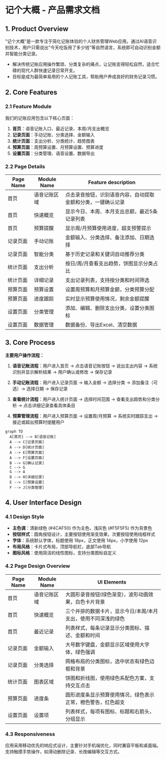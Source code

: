 # 记个大概 - 产品需求文档

## 1. Product Overview
"记个大概"是一款专注于简化记账体验的个人财务管理Web应用。通过AI语音识别技术，用户只需说出"今天吃饭用了多少钱"等自然语言，系统即可自动识别金额并智能分类记录。
- 解决传统记账应用操作繁琐、分类复杂的痛点，让记账变得轻松自然，适合忙碌的现代人群快速记录日常开支。
- 目标是成为最简单易用的个人记账工具，帮助用户养成良好的财务记录习惯。

## 2. Core Features

### 2.1 Feature Module
我们的记账应用包含以下核心页面：
1. **首页**：语音记账入口、最近记录、本周/月支出概览
2. **记录页面**：手动记账、分类选择、金额输入
3. **统计页面**：支出分析、分类统计、趋势图表
4. **预算页面**：周预算设置、月预算设置、预算进度
5. **设置页面**：分类管理、语音设置、数据导出

### 2.2 Page Details

| Page Name | Module Name | Feature description |
|-----------|-------------|---------------------|
| 首页 | 语音记账区域 | 点击录音按钮，识别语音内容，自动提取金额和分类，一键确认记录 |
| 首页 | 快速概览 | 显示今日、本周、本月支出总额，最近5条记录列表 |
| 首页 | 预算提醒 | 显示周/月预算使用进度，超支预警提示 |
| 记录页面 | 手动记账 | 金额输入、分类选择、备注添加、日期选择 |
| 记录页面 | 智能分类 | 基于历史记录和关键词自动推荐分类 |
| 统计页面 | 支出分析 | 按日/周/月查看支出趋势，饼图显示分类占比 |
| 统计页面 | 详细记录 | 支出记录列表，支持按分类和时间筛选 |
| 预算页面 | 预算设置 | 设置周预算和月预算金额，分类预算分配 |
| 预算页面 | 进度跟踪 | 实时显示预算使用情况，剩余金额提醒 |
| 设置页面 | 分类管理 | 添加、编辑、删除支出分类，设置分类图标 |
| 设置页面 | 数据管理 | 数据备份、导出Excel、清空数据 |

## 3. Core Process

**主要用户操作流程：**

1. **语音记账流程**：用户进入首页 → 点击语音记账按钮 → 说出支出内容 → 系统识别并显示解析结果 → 用户确认或修改 → 保存记录

2. **手动记账流程**：用户进入记录页面 → 输入金额 → 选择分类 → 添加备注（可选）→ 选择日期 → 保存记录

3. **查看统计流程**：用户进入统计页面 → 选择时间范围 → 查看支出趋势和分类分析 → 点击详细记录查看具体条目

4. **预算管理流程**：用户进入预算页面 → 设置周/月预算 → 系统实时跟踪支出 → 接近或超出预算时提醒用户

```mermaid
graph TD
  A[首页] --> B[语音记账]
  A --> C[记录页面]
  A --> D[统计页面]
  A --> E[预算页面]
  A --> F[设置页面]
  B --> G[确认记录]
  C --> G
  G --> A
  D --> H[详细记录]
  E --> I[预算设置]
  F --> J[分类管理]
```

## 4. User Interface Design

### 4.1 Design Style
- **主色调**：清新绿色 (#4CAF50) 作为主色，浅灰色 (#F5F5F5) 作为背景色
- **按钮样式**：圆角按钮设计，主要按钮使用渐变效果，次要按钮使用线框样式
- **字体**：系统默认字体，标题使用 18px，正文使用 14px，小字使用 12px
- **布局风格**：卡片式布局，顶部导航栏，底部Tab导航
- **图标风格**：使用简洁的线性图标，支持分类图标自定义

### 4.2 Page Design Overview

| Page Name | Module Name | UI Elements |
|-----------|-------------|-------------|
| 首页 | 语音记账区域 | 大圆形录音按钮(绿色渐变)，波形动画效果，白色卡片背景 |
| 首页 | 快速概览 | 三个并排的数据卡片，显示今日/本周/本月支出，使用不同深浅的绿色 |
| 首页 | 最近记录 | 列表样式，每条记录显示分类图标、描述、金额和时间 |
| 记录页面 | 金额输入 | 大号数字键盘，金额显示区域使用大字体，绿色强调 |
| 记录页面 | 分类选择 | 网格布局的分类图标，选中状态有绿色边框和背景 |
| 统计页面 | 图表区域 | 饼图和折线图，使用绿色系配色方案，支持交互点击 |
| 预算页面 | 进度条 | 圆形进度条显示预算使用情况，绿色表示正常，橙色警告，红色超支 |
| 设置页面 | 设置项 | 列表样式，每项有图标、标题和右箭头，分组显示 |

### 4.3 Responsiveness
应用采用移动优先的响应式设计，主要针对手机端优化，同时兼容平板和桌面端。支持触摸手势操作，如滑动删除记录、长按编辑等交互方式。